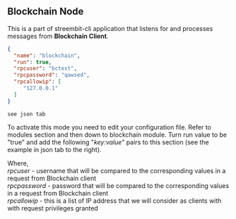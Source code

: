 ## Blockchain Node

This is a part of streembit-cli application that listens for and processes messages from **Blockchain Client**.

```json
{
  "name": "blockchain",
  "run": true,
  "rpcuser": "bctest",
  "rpcpassword": "qawsed",
  "rpcallowip": [
     "127.0.0.1"
  ]
}
```
```shell
see json tab
```

To activate this mode you need to edit your configuration file. Refer to modules section
and then down to blockchain module. Turn run value to be "true" and add the following "*key:value*"
pairs to this section (see the example in json tab to the right).

Where,<br />
*rpcuser* - username that will be compared to the corresponding values in a request from Blockchain client<br />
*rpcpassword* - password that will be compared to the corresponding values in a request from Blockchain client<br />
*rpcallowip* - this is a list of IP address that we will consider as clients with with request privileges granted

